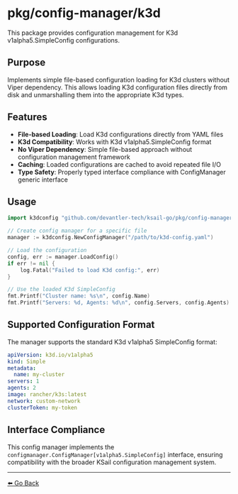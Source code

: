 # pkg/config-manager/k3d

This package provides configuration management for K3d v1alpha5.SimpleConfig configurations.

## Purpose

Implements simple file-based configuration loading for K3d clusters without Viper dependency. This allows loading K3d configuration files directly from disk and unmarshalling them into the appropriate K3d types.

## Features

- **File-based Loading**: Load K3d configurations directly from YAML files
- **K3d Compatibility**: Works with K3d v1alpha5.SimpleConfig format
- **No Viper Dependency**: Simple file-based approach without configuration management framework
- **Caching**: Loaded configurations are cached to avoid repeated file I/O
- **Type Safety**: Properly typed interface compliance with ConfigManager generic interface

## Usage

```go
import k3dconfig "github.com/devantler-tech/ksail-go/pkg/config-manager/k3d"

// Create config manager for a specific file
manager := k3dconfig.NewConfigManager("/path/to/k3d-config.yaml")

// Load the configuration
config, err := manager.LoadConfig()
if err != nil {
    log.Fatal("Failed to load K3d config:", err)
}

// Use the loaded K3d SimpleConfig
fmt.Printf("Cluster name: %s\n", config.Name)
fmt.Printf("Servers: %d, Agents: %d\n", config.Servers, config.Agents)
```

## Supported Configuration Format

The manager supports the standard K3d v1alpha5 SimpleConfig format:

```yaml
apiVersion: k3d.io/v1alpha5
kind: Simple
metadata:
  name: my-cluster
servers: 1
agents: 2
image: rancher/k3s:latest
network: custom-network
clusterToken: my-token
```

## Interface Compliance

This config manager implements the `configmanager.ConfigManager[v1alpha5.SimpleConfig]` interface, ensuring compatibility with the broader KSail configuration management system.

---

[⬅️ Go Back](../README.md)